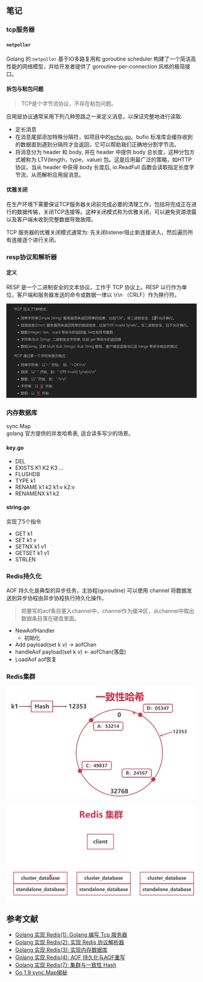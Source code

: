 ## 笔记

### tcp服务器

#### ```netpoller```

Golang 的 ```netpoller``` 基于IO多路复用和 goroutine scheduler 构建了一个简洁高性能的网络模型，并给开发者提供了 goroutine-per-connection 风格的极简接口。

#### 拆包与粘包问题

> TCP是个字节流协议，不存在粘包问题。

应用层协议通常采用下列几种思路之一来定义消息，以保证完整地进行读取:

- 定长消息
-  在消息尾部添加特殊分隔符，如项目中的[echo.go](tcp/echo.go)。bufio 标准库会缓存收到的数据直到遇到分隔符才会返回，它可以帮助我们正确地分割字节流。
- 将消息分为 header 和 body, 并在 header 中提供 body 总长度，这种分包方式被称为 LTV(length，type，value) 包。这是应用最广泛的策略，如HTTP协议。当从 header 中获得 body 长度后, io.ReadFull 函数会读取指定长度字节流，从而解析应用层消息。

#### 优雅关闭

在生产环境下需要保证TCP服务器关闭前完成必要的清理工作，包括将完成正在进行的数据传输，关闭TCP连接等。这种关闭模式称为优雅关闭，可以避免资源泄露以及客户端未收到完整数据导致故障。

TCP 服务器的优雅关闭模式通常为: 先关闭listener阻止新连接进入，然后遍历所有连接逐个进行关闭。

### resp协议和解析器

#### 定义

RESP 是一个二进制安全的文本协议，工作于 TCP 协议上。RESP 以行作为单位，客户端和服务器发送的命令或数据一律以 \r\n （CRLF）作为换行符。

![resp格式](pic/1.png)


### 内存数据库

sync.Map  
golang 官方提供的并发哈希表, 适合读多写少的场景。

#### key.go
- DEL
- EXISTS K1 K2 K3 ...
- FLUSHDB
- TYPE k1
- RENAME k1 k2 k1:v k2:v
- RENAMENX k1 k2

#### string.go

实现了5个指令
- GET k1
- SET k1 v
- SETNX k1 v1
- GETSET k1 v1
- STRLEN

### Redis持久化  

AOF 持久化是典型的异步任务，主协程(goroutine) 可以使用 channel 将数据发送到异步协程由异步协程执行持久化操作。

 > 把要写的aof条目塞入channel中，channel作为缓冲区，从channel中取出数据条目落在硬盘里面。

- NewAofHandler 
    - 初始化
- Add payload(set k v) -> aofChan
- handleAof payload(set k v) <- aofChan(落盘)
- LoadAof aof恢复

### Redis集群 

![一致性哈希](pic/hash.png)

![resp格式](pic/cluster.png)


## 参考文献
- [Golang 实现 Redis(1): Golang 编写 Tcp 服务器](https://www.cnblogs.com/Finley/p/11070669.html)
- [Golang 实现 Redis(2): 实现 Redis 协议解析器](https://www.cnblogs.com/Finley/p/11923168.html)
- [Golang 实现 Redis(3): 实现内存数据库 ](https://www.cnblogs.com/Finley/p/12590718.html)
- [Golang 实现 Redis(4): AOF 持久化与AOF重写 ](https://www.cnblogs.com/Finley/p/12663636.html)
- [Golang 实现 Redis(7): 集群与一致性 Hash ](https://www.cnblogs.com/Finley/p/14038398.html)
- [Go 1.9 sync.Map揭秘 ](https://colobu.com/2017/07/11/dive-into-sync-Map/)